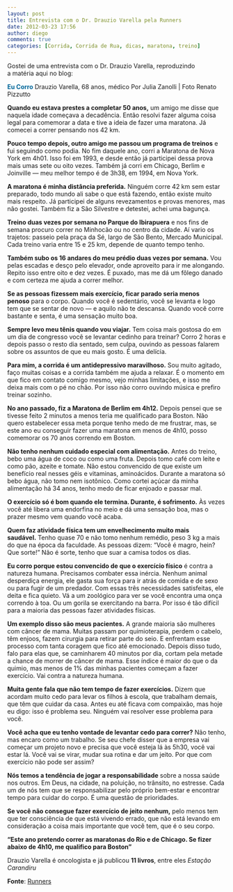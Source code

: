 ```yaml
---
layout: post
title: Entrevista com o Dr. Drauzio Varella pela Runners
date: 2012-03-23 17:56
author: diego
comments: true
categories: [Corrida, Corrida de Rua, dicas, maratona, treino]
---
```

Gostei de uma entrevista com o Dr. Drauzio Varella, reproduzindo a matéria aqui no blog:

<b style="font-size:14px; color:#069">Eu Corro</b>
Drauzio Varella, 68 anos, médico
Por Julia Zanolli | Foto Renato Pizzutto

<strong>Quando eu estava prestes a completar 50 anos,</strong> um amigo me disse que naquela idade começava a decadência. Então resolvi fazer alguma coisa legal para comemorar a data e tive a ideia de fazer uma maratona. Já comecei a correr pensando nos 42 km.

<strong>Pouco tempo depois, outro amigo me passou um programa de treinos</strong> e fui seguindo como podia. No fim daquele ano, corri a Maratona de Nova York em 4h01. Isso foi em 1993, e desde então já participei dessa prova mais umas sete ou oito vezes. Também já corri em Chicago, Berlim e Joinville — meu melhor tempo é de 3h38, em 1994, em Nova York.

<strong>A maratona é minha distância preferida.</strong> Ninguém corre 42 km sem estar preparado, todo mundo ali sabe o que está fazendo, então existe muito mais respeito. Já participei de alguns revezamentos e provas menores, mas não gostei. Também fiz a São Silvestre e detestei, achei uma bagunça.

<strong>Treino duas vezes por semana no Parque do Ibirapuera</strong> e nos fins de semana procuro correr no Minhocão ou no centro da cidade. Aí vario os trajetos: passeio pela praça da Sé, largo de São Bento, Mercado Municipal. Cada treino varia entre 15 e 25 km, depende de quanto tempo tenho.

<strong>Também subo os 16 andares do meu prédio duas vezes por semana.</strong> Vou pelas escadas e desço pelo elevador, onde aproveito para ir me alongando. Repito isso entre oito e dez vezes. É puxado, mas me dá um fôlego danado e com certeza me ajuda a correr melhor.

<strong>Se as pessoas fizessem mais exercício, ficar parado seria menos penoso</strong> para o corpo. Quando você é sedentário, você se levanta e logo tem que se sentar de novo — e aquilo não te descansa. Quando você corre bastante e senta, é uma sensação muito boa.

<strong>Sempre levo meu tênis quando vou viajar.</strong> Tem coisa mais gostosa do em um dia de congresso você se levantar cedinho para treinar? Corro 2 horas e depois passo o resto dia sentado, sem culpa, ouvindo as pessoas falarem sobre os assuntos de que eu mais gosto. É uma delícia.

<strong>Para mim, a corrida é um antidepressivo maravilhoso.</strong> Sou muito agitado, faço muitas coisas e a corrida também me ajuda a relaxar. É o momento em que fico em contato comigo mesmo, vejo minhas limitações, e isso me deixa mais com o pé no chão. Por isso não corro ouvindo música e prefiro treinar sozinho.

<strong>No ano passado, fiz a Maratona de Berlim em 4h12.</strong> Depois pensei que se tivesse feito 2 minutos a menos teria me qualificado para Boston. Não quero estabelecer essa meta porque tenho medo de me frustrar, mas, se este ano eu conseguir fazer uma maratona em menos de 4h10, posso comemorar os 70 anos correndo em Boston.

<strong>Não tenho nenhum cuidado especial com alimentação.</strong> Antes do treino, bebo uma água de coco ou como uma fruta. Depois tomo café com leite e como pão, azeite e tomate. Não estou convencido de que existe um benefício real nesses géis e vitaminas, aminoácidos. Durante a maratona só bebo água, não tomo nem isotônico. Como cortei açúcar da minha alimentação há 34 anos, tenho medo de ficar enjoado e passar mal.

<strong>O exercício só é bom quando ele termina. Durante, é sofrimento.</strong> Às vezes você até libera uma endorfina no meio e dá uma sensação boa, mas o prazer mesmo vem quando você acaba.

<strong>Quem faz atividade física tem um envelhecimento muito mais saudável.</strong> Tenho quase 70 e não tomo nenhum remédio, peso 3 kg a mais do que na época da faculdade. As pessoas dizem: “Você é magro, hein? Que sorte!” Não é sorte, tenho que suar a camisa todos os dias.

<strong>Eu corro porque estou convencido de que o exercício físico</strong> é contra a natureza humana. Precisamos combater essa inércia. Nenhum animal desperdiça energia, ele gasta sua força para ir atrás de comida e de sexo ou para fugir de um predador. Com essas três necessidades satisfeitas, ele deita e fica quieto. Vá a um zoológico para ver se você encontra uma onça correndo à toa. Ou um gorila se exercitando na barra. Por isso é tão difícil para a maioria das pessoas fazer atividades físicas.

<strong>Um exemplo disso são meus pacientes.</strong> A grande maioria são mulheres com câncer de mama. Muitas passam por quimioterapia, perdem o cabelo, têm enjoos, fazem cirurgia para retirar parte do seio. E enfrentam esse processo com tanta coragem que fico até emocionado. Depois disso tudo, falo para elas que, se caminharem 40 minutos por dia, cortam pela metade a chance de morrer de câncer de mama. Esse índice é maior do que o da quimio, mas menos de 1% das minhas pacientes começam a fazer exercício. Vai contra a natureza humana.

<strong>Muita gente fala que não tem tempo de fazer exercícios.</strong> Dizem que acordam muito cedo para levar os filhos à escola, que trabalham demais, que têm que cuidar da casa. Antes eu até ficava com compaixão, mas hoje eu digo: isso é problema seu. Ninguém vai resolver esse problema para você.

<strong>Você acha que eu tenho vontade de levantar cedo para correr?</strong> Não tenho, mas encaro como um trabalho. Se seu chefe disser que a empresa vai começar um projeto novo e precisa que você esteja lá às 5h30, você vai estar lá. Você vai se virar, mudar sua rotina e dar um jeito. Por que com exercício não pode ser assim?

<strong>Nós temos a tendência de jogar a responsabilidade</strong> sobre a nossa saúde nos outros. Em Deus, na cidade, na poluição, no trânsito, no estresse. Cada um de nós tem que se responsabilizar pelo próprio bem-estar e encontrar tempo para cuidar do corpo. É uma questão de prioridades.

<strong>Se você não consegue fazer exercício de jeito nenhum,</strong> pelo menos tem que ter consciência de que está vivendo errado, que não está levando em consideração a coisa mais importante que você tem, que é o seu corpo.

<strong>“Este ano pretendo correr as maratonas do Rio e de Chicago. Se fizer abaixo de 4h10, me qualifico para Boston”</strong>

Drauzio Varella é oncologista e já publicou <strong>11 livros</strong>, entre eles <em>Estação Carandiru</em>

<strong>Fonte</strong>: <a href="http://runnersworld.abril.com.br/entrevistas/drauzio-varella/" target="_blank">Runners</a>
